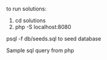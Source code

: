 to run solutions:
1) cd solutions
2) php -S localhost:8080

psql -f db/seeds.sql to seed database

Sample sql query from php

